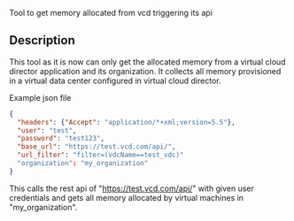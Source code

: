 Tool to get memory allocated from vcd triggering its api

## Description

This tool as it is now can only get the allocated memory from a virtual
cloud director application and its organization. It collects all memory
provisioned in a virtual data center configured in virtual cloud director.

Example json file
```json
{
  "headers": {"Accept": "application/*+xml;version=5.5"},
  "user": "test",
  "password": "test123",
  "base_url": "https://test.vcd.com/api/",
  "url_filter": "filter=(vdcName==test_vdc)"
  "organization": "my_organization"
}
```

This calls the rest api of "https://test.vcd.com/api/" with given user
credentials and gets all memory allocated by virtual machines in
 "my_organization".